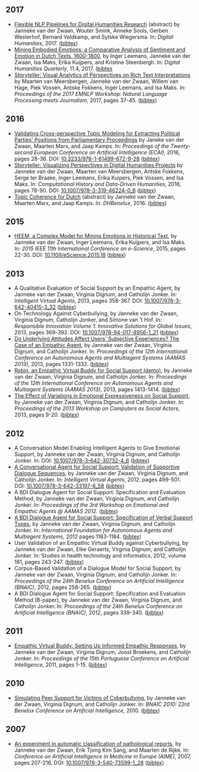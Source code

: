 ## 2017

* [Flexible NLP Pipelines for Digital Humanities Research](https://dh2017.adho.org/abstracts/215/215.pdf) (abstract)
by Janneke van der Zwaan, Wouter Smink, Anneke Sools, Gerben Westerhof, Bernard Veldkamp, and Sytske Wiegersma.
In: _Digital Humanities_, 2017.
([bibtex](https://raw.githubusercontent.com/jvdzwaan/jvdzwaan.github.io/master/bib/zwaan_dh_2017.bib.txt))
* [Mining Embodied Emotions: a Comparative Analysis of Sentiment and Emotion in Dutch Texts, 1600-1800](www.digitalhumanities.org/dhq/vol/11/4/000343/000343.html),
by Inger Leemans, Janneke van der Zwaan, Isa Maks, Erika Kuijpers, and Kristine Steenbergh.
In: _Digital Humanities Quarterly_, 11.4, 2017.
([bibtex]((https://raw.githubusercontent.com/jvdzwaan/jvdzwaan.github.io/master/bib/leemans_mining_2017.bib.txt))
* [Storyteller: Visual Analytics of Perspectives on Rich Text Interpretations](http://www.aclweb.org/anthology/W17-4207)
by Maarten van Meersbergen, Janneke van der Zwaan, Willem van Hage, Piek Vossen, Antske Fokkens, Inger Leemans, and Isa Maks.
In: _Proceedings of the 2017 EMNLP Workshop: Natural Language Processing meets Journalism_, 2017, pages 37-45.
([bibtex](https://raw.githubusercontent.com/jvdzwaan/jvdzwaan.github.io/master/bib/meersbergen_storyteller_2017.bib.txt))

## 2016

* [Validating Cross-perspective Topic Modeling for Extracting Political Parties' Positions from Parliamentary Proceedings](jvdzwaan.github.io/pdf/van_der_zwaan_validating_2016.pdf)
by Janeke van der Zwaan, Maarten Marx, and Jaap Kamps.
In: _Proceedings of the Twenty-second European Conference on Artificial Intelligence (ECAI)_, 2016, pages 28-36.
DOI: [10.3233/978-1-61499-672-9-28](https://doi.org/10.3233/978-1-61499-672-9-28)
([bibtex](https://raw.githubusercontent.com/jvdzwaan/jvdzwaan.github.io/master/bib/van_der_zwaan_validating_2016.bib.txt))
* [Storyteller: Visualizing Perspectives in Digital Humanities Projects](jvdzwaan.github.io/pdf/zwaan_storyteller_2016.pdf)
by Janneke van der Zwaan, Maarten van Meersbergen, Antske Fokkens, Serge ter Braake, Inger Leemans, Erika Kuipers, Piek Vossen, and Isa Maks.
In: _Computational History and Data-Driven Humanities_, 2016, pages 78-90.
DOI: [10.1007/978-3-319-46224-0_8](https://doi.org/10.1007/978-3-319-46224-0_8)
([bibtex](https://raw.githubusercontent.com/jvdzwaan/jvdzwaan.github.io/master/bib/zwaan_storyteller_2016.bib.txt))
* [Topic Coherence for Dutch](jvdzwaan.github.io/pdf/zwaan_dhbenelux_2016.pdf) (abstract)
by Janneke van der Zwaan, Maarten Marx, and Jaap Kamps.
In: _DHBenelux_, 2016.
([bibtex](https://raw.githubusercontent.com/jvdzwaan/jvdzwaan.github.io/master/bib/zwaan_dhbenelux_2016.bib.txt))

## 2015

* [HEEM, a Complex Model for Mining Emotions in Historical Text](jvdzwaan.github.io/pdf/van_der_zwaan_heem_2015.pdf),
by Janneke van der Zwaan, Inger Leemans, Erika Kuijpers, and Isa Maks.
In: _2015 IEEE 11th International Conference on e-Science_, 2015, pages 22-30.
DOI: [10.1109/eScience.2015.18](https://doi.org/10.1109/eScience.2015.18)
([bibtex](https://raw.githubusercontent.com/jvdzwaan/jvdzwaan.github.io/master/bib/van_der_zwaan_heem_2015.bib.txt))

## 2013

* A Qualitative Evaluation of Social Support by an Empathic Agent,
by Janneke van der Zwaan, Virginia Dignum, and Catholijn Jonker.
In: _Intelligent Virtual Agents_, 2013, pages 358-367.
DOI: [10.1007/978-3-642-40415-3_32](https://doi.org/10.1007/978-3-642-40415-3_32)
([bibtex](https://raw.githubusercontent.com/jvdzwaan/jvdzwaan.github.io/master/bib/zwaan_2013_iva.bib.txt))
* On Technology Against Cyberbullying,
by Janneke van der Zwaan, Virginia Dignum, Catholijn Jonker, and Simone van 't Hof.
In: _Responsible Innovation Volume 1: Innovative Solutions for Global Issues_, 2013, pages 369-392.
DOI: [10.1007/978-94-017-8956-1_21](https://doi.org/10.1007/978-94-017-8956-1_21)
([bibtex](https://raw.githubusercontent.com/jvdzwaan/jvdzwaan.github.io/master/bib/zwaan_2013_ribook.bib.txt))
* [Do Underlying Attitudes Affect Users' Subjective Experiences? The Case of an Empathic Agent](http://www.ifaamas.org/Proceedings/aamas2013/docs/p1331.pdf),
by Janneke van der Zwaan, Virginia Dignum, and Catholijn Jonker.
In: _Proceedings of the 12th International Conference on Autonomous Agents and Multiagent Systems (AAMAS 2013)_, 2013, pages 1331-1332.
([bibtex](https://raw.githubusercontent.com/jvdzwaan/jvdzwaan.github.io/master/bib/zwaan_2013_aamas.bib.txt))
* [Robin, an Empathic Virtual Buddy for Social Support (demo)](http://www.aamas-conference.org/Proceedings/aamas2013/docs/p1413.pdf),
by Janneke van der Zwaan, Virginia Dignum, and Catholijn Jonker.
In: _Proceedings of the 12th International Conference on Autonomous Agents and Multiagent Systems (AAMAS 2013)_, 2013, pages 1413-1414.
([bibtex](https://raw.githubusercontent.com/jvdzwaan/jvdzwaan.github.io/master/bib/zwaan_2013_aamas_demo.bib.txt))
* [The Effect of Variations in Emotional Expressiveness on Social Support](jvdzwaan.github.io/pdf/Zwaan_et_al_effect_of_emotional_expressiveness.pdf),
by Janneke van der Zwaan, Virginia Dignum, and Catholijn Jonker.
In: _Proceedings of the 2013 Workshop on Computers as Social Actors_, 2013, pages 9-20.
([bibtex](https://raw.githubusercontent.com/jvdzwaan/jvdzwaan.github.io/master/bib/zwaan_2013_casa.bib.txt))

## 2012

* A Conversation Model Enabling Intelligent Agents to Give Emotional Support,
by Janneke van der Zwaan, Virginia Dignum, and Catholijn Jonker.
In:
DOI: [10.1007/978-3-642-30732-4_6](https://doi.org/10.1007/978-3-642-30732-4_6)
([bibtex](https://raw.githubusercontent.com/jvdzwaan/jvdzwaan.github.io/master/bib/Zwaan_IEA_2012.bib.txt))
* [A Conversational Agent for Social Support: Validation of Supportive Dialogue Sequences](http://www.mmi.tudelft.nl/~catholijn/publications/sites/default/files/Zwaan_Conversational%20agent%202012.pdf),
by Janneke van der Zwaan, Virginia Dignum, and Catholijn Jonker.
In: _Intelligent Virtual Agents_, 2012, pages 499-501.
DOI: [10.1007/978-3-642-33197-8_58](http://dx.doi.org/10.1007/978-3-642-33197-8_58)
([bibtex](https://raw.githubusercontent.com/jvdzwaan/jvdzwaan.github.io/master/bib/zwaan_2012_IVA.bib.txt))
* A BDI Dialogue Agent for Social Support: Specification and Evaluation Method,
by Janneke van der Zwaan, Virginia Dignum, and Catholijn Jonker.
In: _Proceedings of the 3rd Workshop on Emotional and Empathic Agents @ AAMAS 2012_.
([bibtex](https://raw.githubusercontent.com/jvdzwaan/jvdzwaan.github.io/master/bib/zwaan_2012_eea_at_aamas.bib.txt))
* [A BDI Dialogue Agent for Social Support: Specification of Verbal Support Types](https://ii.tudelft.nl/sites/default/files/Zwaan_BDI%20dialogue%20Specificaton%202012.pdf),
by Janneke van der Zwaan, Virginia Dignum, and Catholijn Jonker.
In: _International Foundation for Autonomous Agents and Multiagent Systems_, 2012 pages 1183-1184.
([bibtex](https://raw.githubusercontent.com/jvdzwaan/jvdzwaan.github.io/master/bib/Zwaan_2012_aamas_ext_abs.bib.txt))
* User Validation of an Empathic Virtual Buddy against Cyberbullying,
by Janneke van der Zwaan, Elke Geraerts, Virginia Dignum, and Catholijn Jonker.
In: Studies in health technology and informatics, 2012, volume 181, pages 243-247.
([bibtex](https://raw.githubusercontent.com/jvdzwaan/jvdzwaan.github.io/master/bib/zwaan_2012_cyber17.bib.txt))
* Corpus-Based Validation of a Dialogue Model for Social Support,
by Janneke van der Zwaan, Virginia Dignum, and Catholijn Jonker.
In: _Proceedings of the 24th Benelux Conference on Artificial Intelligence (BNAIC)_, 2012, pages 258-265.
([bibtex](https://raw.githubusercontent.com/jvdzwaan/jvdzwaan.github.io/master/bib/zwaan_2012_bnaic.bib.txt))
* A BDI Dialogue Agent for Social Support: Specification and Evaluation Method (B-paper),
by Janneke van der Zwaan, Virginia Dignum, and Catholijn Jonker.
In: _Proceedings of the 24th Benelux Conference on Artificial Intelligence (BNAIC)_, 2012, pages 339-340.
([bibtex](https://raw.githubusercontent.com/jvdzwaan/jvdzwaan.github.io/master/bib/zwaan_2012_bnaic_b.bib.txt))

## 2011

* [Empathic Virtual Buddy: Setting Up Informed Empathic Responses](http://citeseerx.ist.psu.edu/viewdoc/download?doi=10.1.1.713.7126&rep=rep1&type=pdf),
by Janneke van der Zwaan, Virginia Dignum, Joost Broekens, and Catholijn Jonker.
In: _Proceedings of the 15th Portuguese Conference on Artificial Intelligence_, 2011, pages 1-15.
([bibtex](https://raw.githubusercontent.com/jvdzwaan/jvdzwaan.github.io/master/bib/zwaan2011.bib.txt))

## 2010

* [Simulating Peer Support for Victims of Cyberbullying](http://citeseerx.ist.psu.edu/viewdoc/download?doi=10.1.1.724.2423&rep=rep1&type=pdf),
by Janneke van der Zwaan, Virginia Dignum, and Catholijn Jonker.
In: _BNAIC 2010: 22rd Benelux Conference on Artificial Intelligence_, 2010.
([bibtex](https://raw.githubusercontent.com/jvdzwaan/jvdzwaan.github.io/master/bib/zwaan_bnaic_2010.bib.txt))

## 2007

* [An experiment in automatic classification of pathological reports](https://ifarm.nl/erikt/papers/aime2007.pdf),
by Janneke van der Zwaan, Erik Tjong Kim Sang, and Maarten de Rijke.
In: _Conference on Artificial Intelligence in Medicine in Europe (AIME)_, 2007, pages 207-216.
DOI: [10.1007/978-3-540-73599-1_28](https://doi.org/10.1007/978-3-540-73599-1_28)
([bibtex](https://raw.githubusercontent.com/jvdzwaan/jvdzwaan.github.io/master/bib/zwaan_2007_aime.bib.txt))
